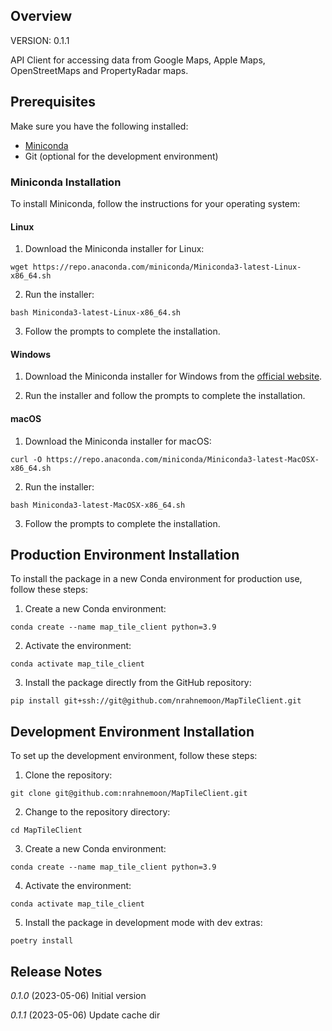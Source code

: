 ## Overview

VERSION: 0.1.1

API Client for accessing data from Google Maps, Apple Maps, OpenStreetMaps and PropertyRadar maps.

## Prerequisites

Make sure you have the following installed:

- [Miniconda](https://docs.conda.io/en/latest/miniconda.html)
- Git (optional for the development environment)

### Miniconda Installation

To install Miniconda, follow the instructions for your operating system:

#### Linux

1. Download the Miniconda installer for Linux:
```
wget https://repo.anaconda.com/miniconda/Miniconda3-latest-Linux-x86_64.sh
```

2. Run the installer:

```
bash Miniconda3-latest-Linux-x86_64.sh
```

3. Follow the prompts to complete the installation.

#### Windows

1. Download the Miniconda installer for Windows from the [official website](https://docs.conda.io/en/latest/miniconda.html).

2. Run the installer and follow the prompts to complete the installation.

#### macOS

1. Download the Miniconda installer for macOS:

```
curl -O https://repo.anaconda.com/miniconda/Miniconda3-latest-MacOSX-x86_64.sh
```

2. Run the installer:
```
bash Miniconda3-latest-MacOSX-x86_64.sh
```

3. Follow the prompts to complete the installation.

## Production Environment Installation

To install the package in a new Conda environment for production use, follow these steps:

1. Create a new Conda environment:

```
conda create --name map_tile_client python=3.9
```

2. Activate the environment:
```
conda activate map_tile_client
```

3. Install the package directly from the GitHub repository:
```
pip install git+ssh://git@github.com/nrahnemoon/MapTileClient.git
```

## Development Environment Installation

To set up the development environment, follow these steps:

1. Clone the repository:
```
git clone git@github.com:nrahnemoon/MapTileClient.git
```

2. Change to the repository directory:
```
cd MapTileClient
```

3. Create a new Conda environment:
```
conda create --name map_tile_client python=3.9
```

4. Activate the environment:
```
conda activate map_tile_client
```

5. Install the package in development mode with dev extras:
```
poetry install
```

## Release Notes

*0.1.0* (2023-05-06) Initial version

*0.1.1* (2023-05-06) Update cache dir
